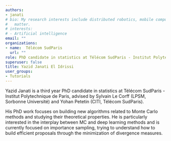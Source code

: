 ```yaml
---
authors:
- janati
# bio: My research interests include distributed robotics, mobile computing and programmable
#   matter.
# interests:
# - Artificial intelligence
email: ""
organizations:
- name:  Télécom SudParis
  url: ""
role: PhD candidate in statistics at Télécom SudParis - Institut Polytechnique de Paris,
superuser: false
title: Yazid Janati El Idrissi
user_groups:
- Tutorials
---
```



Yazid Janati is a third year PhD candidate in statistics at Télécom SudParis - Institut Polytechnique de Paris, advised by Sylvain Le Corff (LPSM, Sorbonne Université) and Yohan Petetin (CITI, Télécom SudParis).

His PhD work focuses on building new algorithms related to Monte Carlo methods and studying their theoretical properties. He is particularly interested in the interplay between MC and deep learning methods and is currently focused on importance sampling, trying to understand how to build efficient proposals through the minimization of divergence measures.
